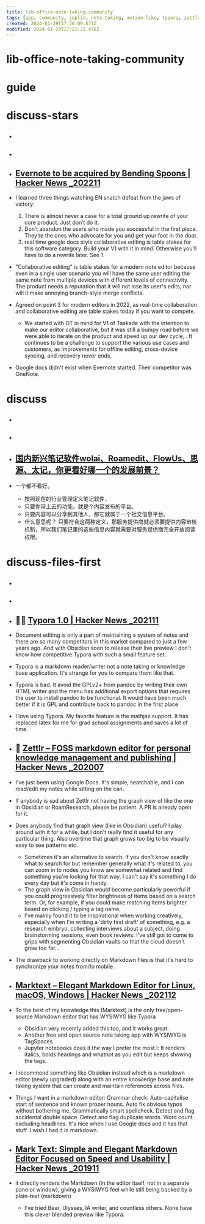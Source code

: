 ```yaml
---
title: lib-office-note-taking-community
tags: [app, community, joplin, note-taking, notion-like, typora, zettlr]
created: 2024-01-29T17:20:09.671Z
modified: 2024-01-29T17:21:25.476Z
---
```


# lib-office-note-taking-community

# guide

# discuss-stars
- ## 

- ## 

- ## [Evernote to be acquired by Bending Spoons | Hacker News _202211](https://news.ycombinator.com/item?id=33623402)
- I learned three things watching EN snatch defeat from the jaws of victory:
  1) There is almost never a case for a total ground up rewrite of your core product. Just don’t do it.
  2) Don’t abandon the users who made you successful in the first place. They’re the ones who advocate for you and get your foot in the door.
  3) real time google docs style collaborative editing is table stakes for this software category. Build your V1 with it in mind. Otherwise you’ll have to do a rewrite later. See 1.
- "Collaborative editing" is table stakes for a modern note editor because even in a single user scenario you will have the same user editing the same note from multiple devices with different levels of connectivity. The product needs a reputation that it will not lose its user's edits, nor will it make annoying branch-style merge conflicts.
- Agreed on point 3 for modern editors in 2022, as real-time collaboration and collaborative editing are table stakes today if you want to compete. 
  - We started with OT in mind for V1 of Taskade with the intention to make our editor collaborative, but it was still a bumpy road before we were able to iterate on the product and speed up our dev cycle, . It continues to be a challenge to support the various use cases and customers, as improvements for offline editing, cross-device syncing, and recovery never ends.

- Google docs didn't exist when Evernote started. Their competitor was OneNote.
# discuss
- ## 

- ## 

- ## [国内新兴笔记软件wolai、Roamedit、FlowUs、思源、太记，你更看好哪一个的发展前景？](https://www.zhihu.com/question/444890872/answers/updated)
- 一个都不看好。
  - 按照现在的行业管理定义笔记软件，
  - 只要你带上云的功能，就是个内容发布的平台。
  - 只要内容可以分享到其他人，那它就属于一个社交信息平台。
  - 什么意思呢？ 只要符合这两种定义，那服务提供商就必须要提供内容审核机制，所以我们笔记里的这些信息内容就需要对服务提供商完全开放阅读权限。

# discuss-files-first
- ## 

- ## 

- ## 📓🎯 [Typora 1.0 | Hacker News _202111](https://news.ycombinator.com/item?id=29360720)
- Document editing is only a part of maintaining a system of notes and there are so many competitors in this market compared to just a few years ago. And with Obsidian soon to release their live preview I don't know how competitive Typora with such a small feature set.
- Typora is a markdown reader/writer not a note taking or knowledge base application. It's strange for you to compare them like that.

- Typora is bad. It avoid the GPLv2+ from pandoc by writing their own HTML writer and the menu has additional export options that requires the user to install pandoc to be functional. It would have been much better if it is GPL and contribute back to pandoc in the first place 

- I love using Typora. My favorite feature is the mathjax support. It has replaced latex for me for grad school assignments and saves a lot of time.

- ## 📓 [Zettlr – FOSS markdown editor for personal knowledge management and publishing | Hacker News _202007](https://news.ycombinator.com/item?id=23723775)
- I've just been using Google Docs. It's simple, searchable, and I can read/edit my notes while sitting on the can.

- If anybody is sad about Zettlr not having the graph view of like the one in Obsidian or RoamResearch, please be patient. A PR is already open for it.
- Does anybody find that graph view (like in Obsidian) useful? I play around with it for a while, but I don't really find it useful for any particular thing. Also overtime that graph grows too big to be visually easy to see patterns etc.
  - Sometimes it's an alternative to search. If you don't know exactly what to search for but remember generally what it's related to, you can zoom in to nodes you know are somewhat related and find something you're looking for that way. I can't say it's something I do every day but it's come in handy.
  - The graph view in Obsidian would become particularly powerful if you could progressively filter brightness of items based on a search term. Or, for example, if you could make matching items brighter based on clicking / typing a tag name.
  - I've mainly found it to be inspirational when working creatively, especially when I'm writing a 'dirty first draft' of something, e.g. a research embryo, collecting interviews about a subject, doing brainstorming sessions, even book reviews. I've still got to come to grips with segmenting Obsidian vaults so that the cloud doesn't grow too far...

- The drawback to working directly on Markdown files is that it's hard to synchronize your notes from/to mobile.

- ## [Marktext – Elegant Markdown Editor for Linux, macOS, Windows | Hacker News _202112](https://news.ycombinator.com/item?id=29687061)
- To the best of my knowledge this (Marktext) is the only free/open-source Markdown editor that has WYSIWYG like Typora
  - Obsidian very recently added this too, and it works great.
  - Another free and open source note taking app with WYSIWYG is TagSpaces 
  - Jupyter notebooks does it the way I prefer the most.l: It renders italics, bolds headings and whatnot as you edit but keeps showing the tags.

- I recommend something like Obsidian instead which is a markdown editor (newly upgraded) along with an entire knowledge base and note taking system that can create and maintain references across files.

- Things I want in a markdown editor: Grammar check. Auto-capitalise start of sentence and known proper nouns. Auto fix obvious typos without bothering me. Grammatically smart spellcheck. Detect and flag accidental double space. Detect and flag duplicate words. Word count excluding headlines. It's nice when I use Google docs and it has that stuff. I wish I had it in markdown.

- ## [Mark Text: Simple and Elegant Markdown Editor Focused on Speed and Usability | Hacker News _201911](https://news.ycombinator.com/item?id=21462832)
- it directly renders the Markdown (in the editor itself, not in a separate pane or window), giving a WYSIWYG feel while still being backed by a plain-text (markdown)
  - I’ve tried Bear, Ulysses, IA writer, and countless others. None have this clever blended preview like Typora.
